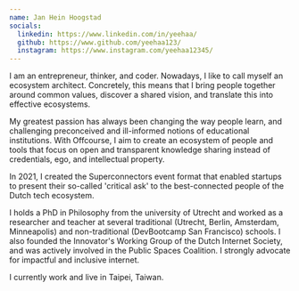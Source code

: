 ```yaml
---
name: Jan Hein Hoogstad
socials:
  linkedin: https://www.linkedin.com/in/yeehaa/
  github: https://www.github.com/yeehaa123/
  instagram: https://www.instagram.com/yeehaa12345/
---
```


I am an entrepreneur, thinker, and coder. Nowadays, I like to call myself an ecosystem architect. Concretely, this means that I bring people together around common values, discover a shared vision, and translate this into effective ecosystems.

My greatest passion has always been changing the way people learn, and challenging preconceived and ill-informed notions of educational institutions. With Offcourse, I aim to create an ecosystem of people and tools that focus on open and transparent knowledge sharing instead of credentials, ego, and intellectual property.

In 2021, I created the Superconnectors event format that enabled startups to present their so-called 'critical ask' to the best-connected people of the Dutch tech ecosystem. 

I holds a PhD in Philosophy from the university of Utrecht and worked as a researcher and teacher at several traditional (Utrecht, Berlin, Amsterdam, Minneapolis) and non-traditional (DevBootcamp San Francisco) schools. I also founded the Innovator's Working Group of the Dutch Internet Society, and was actively involved in the Public Spaces Coalition. I strongly advocate for impactful and inclusive internet.

I currently work and live in Taipei, Taiwan.
